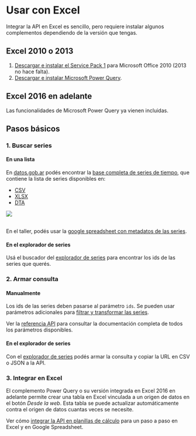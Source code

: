 # Usar con Excel

Integrar la API en Excel es sencillo, pero requiere instalar algunos complementos dependiendo de la versión que tengas.

## Excel 2010 o 2013

1. [Descargar e instalar el Service Pack 1](https://www.microsoft.com/es-ar/download/details.aspx?id=26622) para Microsoft Office 2010 (2013 no hace falta).
2. [Descargar e instalar Microsoft Power Query](https://www.microsoft.com/es-es/download/details.aspx?id=39379).

## Excel 2016 en adelante

Las funcionalidades de Microsoft Power Query ya vienen incluidas.

## Pasos básicos

### 1. Buscar series

#### En una lista

En [datos.gob.ar](http://datos.gob.ar) podés encontrar la [base completa de series de tiempo](http://datos.gob.ar/dataset/modernizacion-base-series-tiempo-administracion-publica-nacional), que contiene la lista de series disponibles en:

+ [CSV](http://infra.datos.gob.ar/catalog/modernizacion/dataset/1/distribution/1.2/download/series-tiempo-metadatos.csv)
+ [XLSX](http://infra.datos.gob.ar/catalog/modernizacion/dataset/1/distribution/1.6/download/series-tiempo-metadatos.xlsx)
+ [DTA](http://infra.datos.gob.ar/catalog/modernizacion/dataset/1/distribution/1.10/download/series-tiempo-metadatos.dta)

![](assets/busqueda_excel.png)
<br><br>

En el taller, podés usar la [google spreadsheet con metadatos de las series](https://docs.google.com/spreadsheets/d/1ZAeDoyrW0mcVABjuurkMQaUNcWSiUgrjLK27fyG_uQ8/edit?usp=sharing).

#### En el explorador de series

Usá el buscador del [explorador de series](http://datos.gob.ar/series) para encontrar los ids de las series que querés.

### 2. Armar consulta

#### Manualmente

Los ids de las series deben pasarse al parámetro `ids`. Se pueden usar parámetros adicionales para [filtrar y transformar las series](https://datosgobar.github.io/series-tiempo-ar-api/additional-parameters/).

Ver la [referencia API](https://datosgobar.github.io/series-tiempo-ar-api/reference/api-reference/) para consultar la documentación completa de todos los parámetros disponibles.

#### En el explorador de series

Con el [explorador de series](http://datos.gob.ar/series) podés armar la consulta y copiar la URL en CSV o JSON a la API.

### 3. Integrar en Excel

El complemento Power Query o su versión integrada en Excel 2016 en adelante permite crear una tabla en Excel vinculada a un origen de datos en el botón *Desde la web*. Esta tabla se puede actualizar automáticamente contra el origen de datos cuantas veces se necesite.

Ver cómo [integrar la API en planillas de cálculo](https://datosgobar.github.io/series-tiempo-ar-api/spreadsheet-integration/) para un paso a paso en Excel y en Google Spreadsheet.
